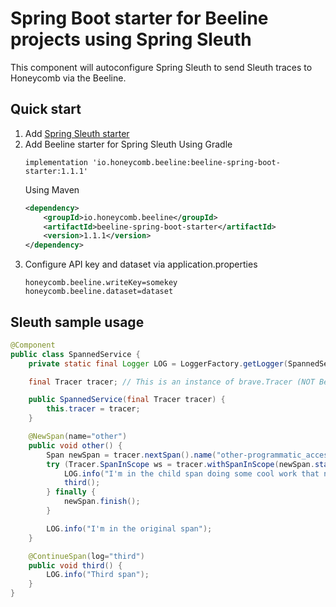 # Spring Boot starter for Beeline projects using Spring Sleuth
This component will autoconfigure Spring Sleuth to send Sleuth traces to Honeycomb via the Beeline.

## Quick start
1. Add [Spring Sleuth starter](https://spring.io/projects/spring-cloud-sleuth)
2. Add Beeline starter for Spring Sleuth
    Using Gradle
    ```
    implementation 'io.honeycomb.beeline:beeline-spring-boot-starter:1.1.1'
    ```
    Using Maven
    ```xml
    <dependency>
        <groupId>io.honeycomb.beeline</groupId>
        <artifactId>beeline-spring-boot-starter</artifactId>
        <version>1.1.1</version>
    </dependency>
    ```
3. Configure API key and dataset via application.properties
    ```
    honeycomb.beeline.writeKey=somekey
    honeycomb.beeline.dataset=dataset
    ```
## Sleuth sample usage
```java
@Component
public class SpannedService {
    private static final Logger LOG = LoggerFactory.getLogger(SpannedService.class);

    final Tracer tracer; // This is an instance of brave.Tracer (NOT Beeline/Honeycomb)

    public SpannedService(final Tracer tracer) {
        this.tracer = tracer;
    }

    @NewSpan(name="other")
    public void other() {
        Span newSpan = tracer.nextSpan().name("other-programmatic_access");
        try (Tracer.SpanInScope ws = tracer.withSpanInScope(newSpan.start())) {
            LOG.info("I'm in the child span doing some cool work that needs its own span");
            third();
        } finally {
            newSpan.finish();
        }

        LOG.info("I'm in the original span");
    }

    @ContinueSpan(log="third")
    public void third() {
        LOG.info("Third span");
    }
}
```

